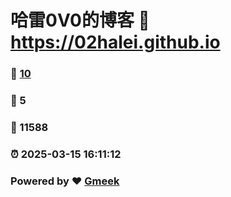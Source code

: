 # 哈雷0V0的博客 :link: https://02halei.github.io 
### :page_facing_up: [10](https://02halei.github.io/tag.html) 
### :speech_balloon: 5 
### :hibiscus: 11588 
### :alarm_clock: 2025-03-15 16:11:12 
### Powered by :heart: [Gmeek](https://github.com/Meekdai/Gmeek)
